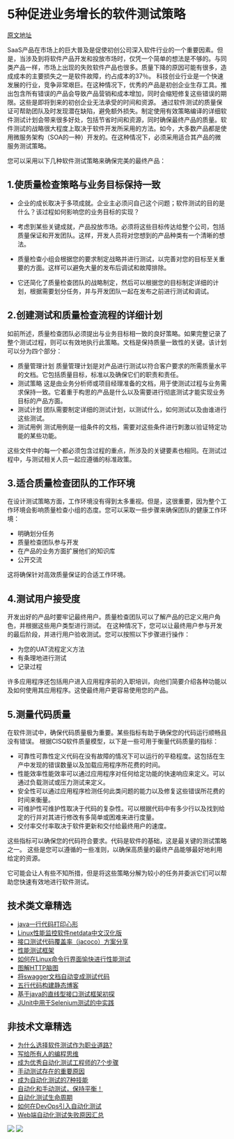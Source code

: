 # 5种促进业务增长的软件测试策略

[原文地址](https://www.javacodegeeks.com/2019/11/5-software-testing-strategies-to-uplift-business-growth.html)

SaaS产品在市场上的巨大普及是促使初创公司深入软件行业的一个重要因素。但是，当涉及到将软件产品开发和投放市场时，仅凭一个简单的想法是不够的。与同类产品一样，市场上出现的失败软件产品也很多。质量下降的原因可能有很多，造成成本的主要损失之一是软件故障，约占成本的37％。
科技创业行业是一个快速发展的行业，竞争非常艰巨。在这种情况下，优秀的产品是初创企业生存工具。推出包含所有错误的产品会导致产品营销和成本增加，同时会缩短修复这些错误的期限。这些是即将到来的初创企业无法承受的时间和资源。
通过软件测试的质量保证可帮助团队及时发现潜在缺陷，避免额外损失。制定使用有效策略编译的详细软件测试计划会带来很多好处，包括节省时间和资源，同时确保最终产品的质量。软件测试的战略很大程度上取决于软件开发所采用的方法。如今，大多数产品都是使用微服务架构（SOA的一种）开发的。在这种情况下，必须采用适合其产品的微服务测试策略。

您可以采用以下几种软件测试策略来确保完美的最终产品：

## 1.使质量检查策略与业务目标保持一致
* 企业的成长取决于多项成就。企业主必须问自己这个问题；软件测试的目的是什么？该过程如何影响您的业务目标的实现？
 
* 考虑到某些关键成就，产品投放市场。必须将这些目标传达给整个公司，包括质量保证和开发团队。这样，开发人员将对您想到的产品种类有一个清晰的想法。
 
* 质量检查小组会根据您的要求制定战略并进行测试，以完善对您的目标至关重要的方面。这样可以避免大量的发布后调试和故障排除。
 
* 它还简化了质量检查团队的战略制定，然后可以根据您的目标制定详细的计划，根据需要划分任务，并与开发团队一起在发布之前进行测试和调试。
## 2.创建测试和质量检查流程的详细计划
如前所述，质量检查团队必须提出与业务目标相一致的良好策略。如果完整记录了整个测试过程，则可以有效地执行此策略。文档是保持质量一致性的关键。该计划可以分为四个部分：
* 质量管理计划
质量管理计划是对产品进行测试以符合客户要求的所需质量水平的文档。它包括质量目标，标准以及确保它们的职责和责任。
* 测试策略
这是由业务分析师或项目经理准备的文档，用于使测试过程与业务需求保持一致。它着重于构思的产品是什么以及需要进行彻底测试才能实现业务目标的产品方面。
* 测试计划
团队需要制定详细的测试计划，以测试什么，如何测试以及由谁进行这些测试。
* 测试用例
测试用例是一组条件的文档，需要对这些条件进行刺激以验证特定功能的某些功能。

这些文件中的每一个都必须包含过程的重点，所涉及的关键要素也相同。在测试过程中，与测试相关人员一起应遵循的标准政策。
## 3.适合质量检查团队的工作环境
在设计测试策略方面，工作环境没有得到太多重视。但是，这很重要，因为整个工作环境会影响质量检查小组的态度。您可以采取一些步骤来确保团队的健康工作环境：

* 明确划分任务
* 质量检查团队参与开发
* 在产品的业务方面扩展他们的知识库
* 公开交流

这将确保针对高效质量保证的合适工作环境。
## 4.测试用户接受度
开发出好的产品时要牢记最终用户。质量检查团队可以了解产品的已定义用户角色，并根据这些用户类型进行测试。
在这种情况下，您可以让最终用户参与开发的最后阶段，并进行用户验收测试。您可以按照以下步骤进行操作：
* 为您的UAT流程定义方法
* 有条理地进行测试
* 记录过程

许多应用程序还包括用户进入应用程序前的入职培训，向他们简要介绍各种功能以及如何使用其应用程序。这使最终用户更容易使用您的产品。
## 5.测量代码质量
在软件测试中，确保代码质量极为重要。某些指标有助于确保您的代码运行顺畅且没有错误。
根据CISQ软件质量模型，以下是一些可用于衡量代码质量的指标：
* 可靠性可靠性定义代码在没有故障的情况下可以运行的平稳程度。这包括在生产中发现的错误数量以及加载应用程序所花费的时间。
* 性能效率性能效率可以通过应用程序对任何给定功能的快速响应来定义。可以通过负载测试或压力测试来定义。
* 安全性可以通过应用程序检测任何此类问题的能力以及修复这些错误所花费的时间来衡量。
* 可维护性可维护性取决于代码的复杂性。可以根据代码中有多少行以及找到给定的行并对其进行修改有多简单或困难来进行度量。
* 交付率交付率取决于软件更新和交付给最终用户的速度。

这些指标可以确保您的代码符合要求。代码是软件的基础，这是最关键的测试策略之一。
这些是您可以遵循的一些准则，以确保高质量的最终产品能够最好地利用给定的资源。

它可能会让人有些不知所措，但是将这些策略分解为较小的任务并委派它们可以帮助您快速有效地进行软件测试。

## 技术类文章精选

- [java一行代码打印心形](https://mp.weixin.qq.com/s/QPSryoSbViVURpSa9QXtpg)
- [Linux性能监控软件netdata中文汉化版](https://mp.weixin.qq.com/s/fdXtK-5WwKnxjLZdyg6-nA)
- [接口测试代码覆盖率（jacoco）方案分享](https://mp.weixin.qq.com/s/D73Sq6NLjeRKN8aCpGLOjQ)
- [性能测试框架](https://mp.weixin.qq.com/s/3_09j7-5ex35u30HQRyWug)
- [如何在Linux命令行界面愉快进行性能测试](https://mp.weixin.qq.com/s/fwGqBe1SpA2V0lPfAOd04Q)
- [图解HTTP脑图](https://mp.weixin.qq.com/s/100Vm8FVEuXs0x6rDGTipw)
- [将swagger文档自动变成测试代码](https://mp.weixin.qq.com/s/SY8mVenj0zMe5b47GS9VSQ)
- [五行代码构建静态博客](https://mp.weixin.qq.com/s/hZnimJOg5OqxRSDyFvuiiQ)
- [基于java的直线型接口测试框架初探](https://mp.weixin.qq.com/s/xhg4exdb1G18-nG5E7exkQ)
- [JUnit中用于Selenium测试的中实践](https://mp.weixin.qq.com/s/KG4sltQMCfH2MGXkRdtnwA)

## 非技术文章精选

- [为什么选择软件测试作为职业道路?](https://mp.weixin.qq.com/s/o83wYvFUvy17kBPLDO609A)
- [写给所有人的编程思维](https://mp.weixin.qq.com/s/Oj33UCnYfbUgzsBzEm2GPQ)
- [成为优秀自动化测试工程师的7个步骤](https://mp.weixin.qq.com/s/wdw1l4AZnPpdPBZZueCcnw)
- [手动测试存在的重要原因](https://mp.weixin.qq.com/s/mW5vryoJIkeskZLkBPFe0Q)
- [成为自动化测试的7种技能](https://mp.weixin.qq.com/s/e-HAGMO0JLR7VBBWLvk0dQ)
- [自动化和手动测试，保持平衡！](https://mp.weixin.qq.com/s/mMr_4C98W_FOkks2i2TiCg)
- [自动化测试生命周期](https://mp.weixin.qq.com/s/SH-vb2RagYQ3sfCY8QM5ew)
- [如何在DevOps引入自动化测试](https://mp.weixin.qq.com/s/MclK3VvMN1dsiXXJO8g7ig)
- [Web端自动化测试失败原因汇总](https://mp.weixin.qq.com/s/qzFth-Q9e8MTms1M8L5TyA)


![](https://mmbiz.qpic.cn/mmbiz_jpg/13eN86FKXzCMW6WN4Wch71qNtGQvxLRSGejZpr37OWa7CDYg5e4ZeanaGWuBgRAX3jicJNIhcyyZPXbKByXcl7w/640?wx_fmt=jpeg&tp=webp&wxfrom=5&wx_lazy=1&wx_co=1)
![](https://mmbiz.qpic.cn/mmbiz_png/BuV4gXrNvFrQnPz6hPuyeNCH9BXB4Ufc0lbWyTGjcWrpSwFJOWqFtL0jIYWeqa093ibQcZCu7UMpSVZsFwKbicHQ/640?wx_fmt=png&tp=webp&wxfrom=5&wx_lazy=1&wx_co=1)